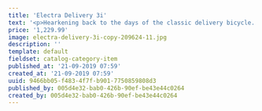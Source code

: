 ```yaml
---
title: 'Electra Delivery 3i'
text: '<p>Hearkening back to the days of the classic delivery bicycle. Electra''s Delivery Cruiser retains the classic look and feel of these iconic bikes. The distinguishing feature of these bikes is the alloy front tray and real wood slats that is designed to carry oversize items such as laptops, backpacks, gym bags, shopping bags, etc.</p>'
price: '1,229.99'
image: electra-delivery-3i-copy-209624-11.jpg
description: ''
template: default
fieldset: catalog-category-item
published_at: '21-09-2019 07:59'
created_at: '21-09-2019 07:59'
uuid: 9466bb05-f483-4f7f-b901-7750859808d3
published_by: 005d4e32-bab0-426b-90ef-be43e44c0264
created_by: 005d4e32-bab0-426b-90ef-be43e44c0264
---
```

